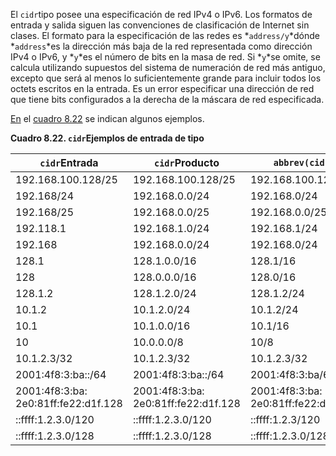 El  `cidr`tipo  posee una especificación de red IPv4 o IPv6. Los formatos de entrada y  salida siguen las convenciones de clasificación de Internet sin clases.  El formato para la especificación de las redes es  *`address/y`*dónde  *`address`*es la dirección más baja de la red representada como dirección IPv4 o IPv6, y  *`y`*es el número de bits en la masa de red. Si  *`y`*se omite, se calcula utilizando supuestos del sistema de numeración de red más antiguo, excepto que será al menos lo suficientemente grande para  incluir todos los octets escritos en la entrada. Es un error especificar una dirección de red que tiene bits configurados a la derecha de la  máscara de red especificada.

[En](https://www.postgresql.org/docs/current/datatype-net-types.html#DATATYPE-NET-CIDR-TABLE) el [cuadro 8.22](https://www.postgresql.org/docs/current/datatype-net-types.html#DATATYPE-NET-CIDR-TABLE) se indican algunos ejemplos.

**Cuadro 8.22.  `cidr`Ejemplos de entrada de tipo**

| `cidr`Entrada                        | `cidr`Producto                       | `abbrev(cidr)`                       |
| ------------------------------------ | ------------------------------------ | ------------------------------------ |
| 192.168.100.128/25                   | 192.168.100.128/25                   | 192.168.100.128/25                   |
| 192.168/24                           | 192.168.0.0/24                       | 192.168.0/24                         |
| 192.168/25                           | 192.168.0.0/25                       | 192.168.0.0/25                       |
| 192.118.1                            | 192.168.1.0/24                       | 192.168.1/24                         |
| 192.168                              | 192.168.0.0/24                       | 192.168.0/24                         |
| 128.1                                | 128.1.0.0/16                         | 128.1/16                             |
| 128                                  | 128.0.0.0/16                         | 128.0/16                             |
| 128.1.2                              | 128.1.2.0/24                         | 128.1.2/24                           |
| 10.1.2                               | 10.1.2.0/24                          | 10.1.2/24                            |
| 10.1                                 | 10.1.0.0/16                          | 10.1/16                              |
| 10                                   | 10.0.0.0/8                           | 10/8                                 |
| 10.1.2.3/32                          | 10.1.2.3/32                          | 10.1.2.3/32                          |
| 2001:4f8:3:ba::/64                   | 2001:4f8:3:ba::/64                   | 2001:4f8:3:ba/64                     |
| 2001:4f8:3:ba: 2e0:81ff:fe22:d1f.128 | 2001:4f8:3:ba: 2e0:81ff:fe22:d1f.128 | 2001:4f8:3:ba: 2e0:81ff:fe22:d1f.128 |
| ::ffff:1.2.3.0/120                   | ::ffff:1.2.3.0/120                   | ::ffff:1.2.3/120                     |
| ::ffff:1.2.3.0/128                   | ::ffff:1.2.3.0/128                   | ::ffff:1.2.3.0/128                   |